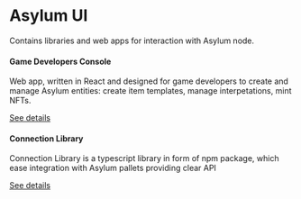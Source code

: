 # Asylum UI

Contains libraries and web apps for interaction with Asylum node.

#### Game Developers Console

Web app, written in React and designed for game developers to create and manage Asylum entities: create item templates, manage interpetations, mint NFTs.

[See details](/packages/game-developers-console/README.md)


#### Connection Library 

Connection Library is a typescript library in form of npm package, which ease integration with Asylum pallets providing clear API

[See details](/packages/connection-library/README.md)
